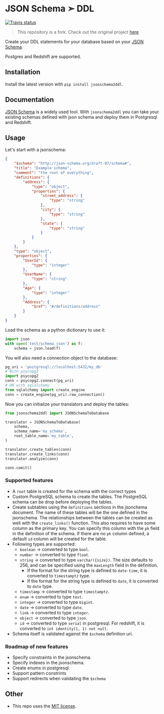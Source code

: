 # JSON Schema ➣ DDL

[![Travis status](https://img.shields.io/travis/clarityai-eng/jsonschema2ddl/master.svg?style=flat)](https://travis-ci.org/clarityai-eng/jsonschema2ddl)

> This repository is a fork. Check out the original project [here](https://github.com/better/jsonschema2ddl)

Create your DDL statements for your database based on your [JSON Schema](http://json-schema.org/).

Postgres and Redshift are supported.

## Installation

Install the latest version with `pip install jsonschema2ddl`.

## Documentation

[JSON Schema](http://json-schema.org/) is a widely used tool. With `jsonschema2ddl` you can take your existing schemas defined with json schema and deploy them in Postgresql and Redshift.

## Usage

Let's start with a jsonschema:

```json
{
    "$schema": "http://json-schema.org/draft-07/schema#",
    "title": "Example schema",
    "comment": "the root of everything",
    "definitions": {
        "address": {
            "type": "object",
            "properties": {
                "street_address": {
                    "type": "string"
                },
                "city": {
                    "type": "string"
                },
                "state": {
                    "type": "string"
                }
            }
        }
    },
    "type": "object",
    "properties": {
        "UserId": {
            "type": "integer"
        },
        "UserName": {
            "type": "string"
        },
        "Age": {
            "type": "integer"
        },
        "Address": {
            "$ref": "#/definitions/address"
        }
    }
}
```

Load the schema as a python dictionary to use it:

```python
import json
with open('test/schema.json') as f:
    schema = json.load(f)
```

You will also need a connection object to the database:

```python
pg_uri = 'postgresql://localhost:5432/my_db'
# With psycopg2
import psycopg2
conn = psycopg2.connect(pg_uri)
# OR with sqlalchemy
from sqlalchemy import create_engine
conn = create_engine(pg_uri).raw_connection()
```

Now you can initialize your translators and deploy the tables:

```python
from jsonschema2ddl import JSONSchemaToDatabase

translator = JSONSchemaToDatabase(
    schema,
    schema_name='my_schema',
    root_table_name='my_table',
)

translator.create_tables(conn)
translator.create_links(conn)
translator.analyze(conn)

conn.comit()
```

### Supported features

* A `root` table is created for the schema with the correct types
* Custom PostgreSQL schema to create the tables. The PostgreSQL schema can be drop before deploying the tables.
* Create subtables using the `definitions` sections in the jsonchema document. The name of these tables will be the one defined in the jsonschema. The relationships between the tables can be created as well with the `create_links()` function. This also requires to have some column as the primary key. You can specify this column with the `pk` field in the definition of the schema. If there are no `pk` column defined, a default `id` column will be created for the table.
* Following types are supported:
  * `boolean` -> converted to type `bool`.
  * `number` -> converted to type `float`.
  * `string` -> converted to type `varchar({size})`. The size defaults to 256, and can be specified using the `maxLength` field in the definition.
    * If the format for the string type is defined to `date-time`, it is converted to `timestamptz` type.
    * If the format for the string type is defined to `date`, it is converted to `date` type.
  * `timestamp` -> converted to type `timestamptz`.
  * `enum` -> converted to type `text`.
  * `integer` -> converted to type `bigint`.
  * `date` -> converted to type `date`.
  * `link` -> converted to type `integer`.
  * `object` -> converted to type `json`.
  * `id` -> converted to type `serial` in postgresql. For redshift, it is converted to `int identity(1, 1) not null`.
* Schema itself is validated against the `$schema` definition uri.

### Roadmap of new features

* Specify constraints in the jsonschema.
* Specify indexes in the jsonschema.
* Create enums in postgresql.
* Support pattern constrints
* Support redirects when validating the `$schema`

## Other

* This repo uses the [MIT license](https://github.com/better/jsonschema2ddl/blob/master/LICENSE).
